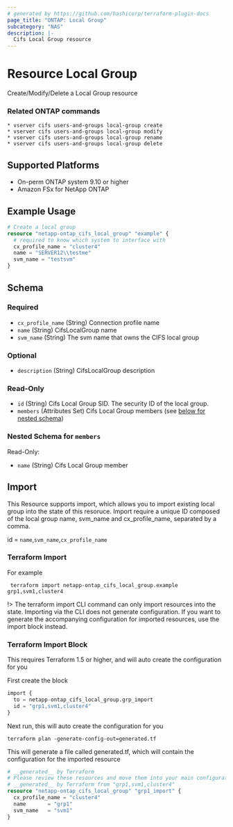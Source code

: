 ```yaml
---
# generated by https://github.com/hashicorp/terraform-plugin-docs
page_title: "ONTAP: Local Group"
subcategory: "NAS"
description: |-
  Cifs Local Group resource
---
```


# Resource Local Group

Create/Modify/Delete a Local Group resource

### Related ONTAP commands
```commandline
* vserver cifs users-and-groups local-group create
* vserver cifs users-and-groups local-group modify
* vserver cifs users-and-groups local-group rename
* vserver cifs users-and-groups local-group delete
```

## Supported Platforms
* On-perm ONTAP system 9.10 or higher
* Amazon FSx for NetApp ONTAP

## Example Usage

```terraform
# Create a local group
resource "netapp-ontap_cifs_local_group" "example" {
  # required to know which system to interface with
  cx_profile_name = "cluster4"
  name = "SERVER12\\testme"
  svm_name = "testsvm"
}
```
<!-- schema generated by tfplugindocs -->
## Schema

### Required

- `cx_profile_name` (String) Connection profile name
- `name` (String) CifsLocalGroup name
- `svm_name` (String) The svm name that owns the CIFS local group

### Optional

- `description` (String) CifsLocalGroup description

### Read-Only

- `id` (String) Cifs Local Group SID. The security ID of the local group.
- `members` (Attributes Set) Cifs Local Group members (see [below for nested schema](#nestedatt--members))

<a id="nestedatt--members"></a>
### Nested Schema for `members`

Read-Only:

- `name` (String) Cifs Local Group member

## Import 
This Resource supports import, which allows you to import existing local group into the state of this resoruce.
Import require a unique ID composed of the local group name, svm_name and cx_profile_name, separated by a comma.

 id = `name`,`svm_name`,`cx_profile_name`

### Terraform Import

 For example
 ```shell
  terraform import netapp-ontap_cifs_local_group.example grp1,svm1,cluster4
 ```

!> The terraform import CLI command can only import resources into the state. Importing via the CLI does not generate configuration. If you want to generate the accompanying configuration for imported resources, use the import block instead.

### Terraform Import Block
This requires Terraform 1.5 or higher, and will auto create the configuration for you

First create the block
```terraform
import {
  to = netapp-ontap_cifs_local_group.grp_import
  id = "grp1,svm1,cluster4"
}
```
Next run, this will auto create the configuration for you
```shell
terraform plan -generate-config-out=generated.tf
```
This will generate a file called generated.tf, which will contain the configuration for the imported resource
```terraform
# __generated__ by Terraform
# Please review these resources and move them into your main configuration files.
# __generated__ by Terraform from "grp1,svm1,cluster4"
resource "netapp-ontap_cifs_local_group" "grp1_import" {
  cx_profile_name = "cluster4"
  name       = "grp1"
  svm_name   = "svm1"
}
```
